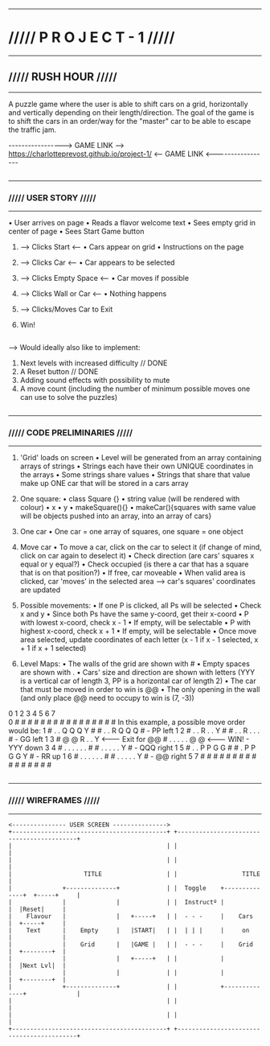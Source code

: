 ~~~~~~
~~~~~~
---------------------------------------------------------------------------------------------------------------
# ///// P R O J E C T - 1 /////

---
## ///// RUSH HOUR /////

---


A puzzle game where the user is able to shift cars on a grid, horizontally and vertically depending on their length/direction. 
The goal of the game is to shift the cars in an order/way for the "master" car to be able to escape the traffic jam.


-----------------> GAME LINK --> https://charlotteprevost.github.io/project-1/ <-- GAME LINK <-----------------


~~~~~~
~~~~~~
---------------------------------------------------------------------------------------------------------------
### ///// USER STORY /////

---

• User arrives on page
• Reads a flavor welcome text
• Sees empty grid in center of page
• Sees Start Game button

1.	--> Clicks Start <--
• Cars appear on grid
• Instructions on the page

2.	--> Clicks Car <--
• Car appears to be selected

3.	--> Clicks Empty Space <--
• Car moves if possible

4.	--> Clicks Wall or Car <--
• Nothing happens

5.	--> Clicks/Moves Car to Exit

6. Win!

~~~~~~
~~~~~~

-->	Would ideally also like to implement:

1. Next levels with increased difficulty		// DONE
2. A Reset button 								// DONE
3. Adding sound effects with possibility to mute
4. A move count (including the number of minimum possible moves one can use to solve the puzzles)

~~~~~~
~~~~~~
---------------------------------------------------------------------------------------------------------------
### ///// CODE PRELIMINARIES /////

---

1. 'Grid' loads on screen
	• Level will be generated from an array containing arrays of strings
	• Strings each have their own UNIQUE coordinates in the arrays
	• Some strings share values
	• Strings that share that value make up ONE car that will be stored in a cars array

2. One square:
	• class Square {}
	• string value (will be rendered with colour)
	• x
	• y
	• makeSquare(){}
	• makeCar(){squares with same value will be objects pushed into an array, into an array of cars}

3. One car
	• One car = one array of squares, one square = one object

4. Move car
	• To move a car, click on the car to select it (if change of mind, click on car again to deselect it)
	• Check direction (are cars' squares x equal or y equal?)
	• Check occupied (is there a car that has a square that is on that position?)
	• If free, car moveable
	• When valid area is clicked, car 'moves' in the selected area
		--> car's squares' coordinates are updated

5. Possible movements:
	• If one P is clicked, all Ps will be selected
	• Check x and y
	• Since both Ps have the same y-coord, get their x-coord
	• P with lowest x-coord, check x - 1
	• If empty, will be selectable
	• P with highest x-coord, check x + 1
	• If empty, will be selectable
	• Once move area selected, update coordinates of each letter (x - 1 if x - 1 selected, x + 1 if x + 1 selected)

6. Level Maps:
	• The walls of the grid are shown with #
	• Empty spaces are shown with .
	• Cars' size and direction are shown with letters (YYY is a vertical car of length 3, PP is a horizontal car of length 2)
	• The car that must be moved in order to win is @@
	• The only opening in the wall (and only place @@ need to occupy to win is (7, -3))


  0 1 2 3 4 5 6 7						 
0 # # # # # # # #						 # # # # # # # #				In this example, a possible move order would be:
1 # . . Q Q Q Y #						 # . . R Q Q Q #				- PP 	left 1
2 # . . R . . Y #						 # . . R . . . #				- GG 	left 1
3 # @ @ R . . Y   <--- Exit for @@		 # . . . . . @ @ <--- WIN!  	- YYY 	down 3
4 # . . . . . . #						 # . . . . . Y #				- QQQ 	right 1
5 # . . P P G G #						 # . P P G G Y #				- RR 	up 1
6 # . . . . . . #						 # . . . . . Y #				- @@	right 5
7 # # # # # # # #						 # # # # # # # #

~~~~~~
~~~~~~
---------------------------------------------------------------------------------------------------------------
### ///// WIREFRAMES /////

---

```
<--------------- USER SCREEN --------------->
+-------------------------------------------+ +------------------------------------------+
|                                           | |                                          |
|                                           | |                                          |
|                    TITLE                  | |                  TITLE                   |
|              +--------------+             | |  Toggle    +--------------+  +-----+     |
|              |              |             | |  Instructº |              |  |Reset|     |
|    Flavour   |              |   +-----+   | |  - - -     |    Cars      |  +-----+     |
|    Text      |    Empty     |   |START|   | |  | | |     |     on       |              |
|              |    Grid      |   |GAME |   | |  - - -     |    Grid      |  +--------+  |
|              |              |   +-----+   | |            |              |  |Next Lvl|  |
|              |              |             | |            |              |  +--------+  |
|              +--------------+             | |            +--------------+              |
|                                           | |                                          |
|                                           | |                                          |
+-------------------------------------------+ +------------------------------------------+
```



























